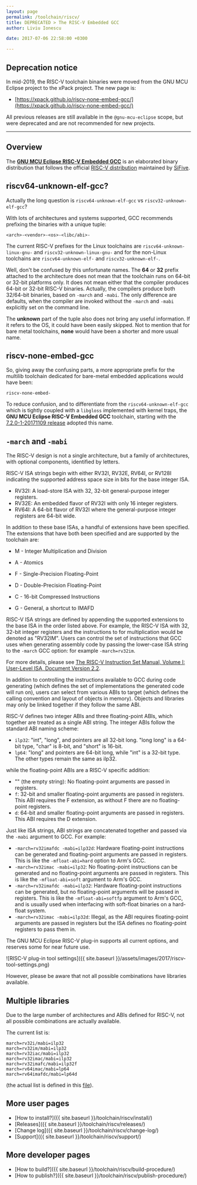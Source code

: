 ```yaml
---
layout: page
permalink: /toolchain/riscv/
title: DEPRECATED > The RISC-V Embedded GCC
author: Liviu Ionescu

date: 2017-07-06 22:58:00 +0300

---
```


## Deprecation notice

In mid-2019, the RISC-V toolchain binaries were moved from the GNU MCU Eclipse
project to the xPack project. The new page is:

* [https://xpack.github.io/riscv-none-embed-gcc/](https://xpack.github.io/riscv-none-embed-gcc/)

All previous releases are still available in the `@gnu-mcu-eclipse` scope,
but were deprecated and are not recommended for new projects.

___

## Overview

The [**GNU MCU Eclipse RISC-V Embedded GCC**](https://github.com/gnu-mcu-eclipse/riscv-none-gcc/releases/) is an elaborated binary distribution that follows the official [RISC-V distribution](https://github.com/riscv/riscv-gcc) maintained by [SiFive](https://www.sifive.com).

## riscv64-unknown-elf-gcc?

Actually the long question is `riscv64-unknown-elf-gcc` vs `riscv32-unknown-elf-gcc`?

With lots of architectures and systems supported, GCC recommends prefixing the binaries with a unique tuple:

```
<arch>-<vendor>-<os>-<libc/abi>-
```

The current RISC-V prefixes for the Linux toolchains are `riscv64-unknown-linux-gnu-` and `riscv32-unknown-linux-gnu-` and for the non-Linux toolchains are `riscv64-unknown-elf-` and `riscv32-unknown-elf-`.

Well, don't be confused by this unfortunate names. The **64** or **32** prefix attached to the architecture does not mean that the toolchain runs on 64-bit or 32-bit platforms only. It does not mean either that the compiler produces 64-bit or 32-bit RISC-V binaries. Actually, the compilers produce both 32/64-bit binaries, based on `-march` and `-mabi`. The only difference are defaults, when the compiler are invoked without the `-march` and `-mabi` explicitly set on the command line.

The **unknown** part of the tuple also does not bring any useful information. If it refers to the OS, it could have been easily skipped. Not to mention that for bare metal toolchains, **none** would have been a shorter and more usual name.

## riscv-none-embed-gcc

So, giving away the confusing parts, a more appropriate prefix for the multilib toolchain dedicated for bare-metal embedded applications would have been:

```
riscv-none-embed-
```

To reduce confusion, and to differentiate from the `riscv64-unknown-elf-gcc` which is tightly coupled with a  `libgloss` implemented with kernel traps, the **GNU MCU Eclipse RISC-V Embedded GCC** toolchain, starting with the [7.2.0-1-20171109 release](https://github.com/gnu-mcu-eclipse/riscv-none-gcc/releases/tag/v7.2.0-1-20171109) adopted this name.

## `-march` and `-mabi`

The RISC-V design is not a single architecture, but a family of architectures, with optional components, identified by letters.

RISC-V ISA strings begin with either RV32I, RV32E, RV64I, or RV128I indicating the supported address space size in bits for the base integer ISA.

* RV32I: A load-store ISA with 32, 32-bit general-purpose integer registers. 
* RV32E: An embedded flavor of RV32I with only 16 integer registers. 
* RV64I: A 64-bit flavor of RV32I where the general-purpose integer registers are 64-bit wide. 

In addition to these base ISAs, a handful of extensions have been 
specified. The extensions that have both been specified and are supported by the toolchain are: 

* M - Integer Multiplication and Division 
* A - Atomics
* F - Single-Precision Floating-Point 
* D - Double-Precision Floating-Point
* C - 16-bit Compressed Instructions 

* G - General, a shortcut to IMAFD

RISC-V ISA strings are defined by appending the supported extensions to the 
base ISA in the order listed above. For example, the RISC-V ISA with 32, 
32-bit integer registers and the instructions to for multiplication would 
be denoted as "RV32IM". Users can control the set of instructions that GCC 
uses when generating assembly code by passing the lower-case ISA string to 
the `-march` GCC option: for example `-march=rv32im`. 

For more details, please see [The RISC-V Instruction Set Manual, Volume I: User-Level ISA, Document Version 2.2](https://riscv.org/specifications/).

In addition to controlling the instructions available to GCC during code 
generating (which defines the set of implementations the generated code 
will run on), users can select from various ABIs to target (which defines 
the calling convention and layout of objects in memory). Objects and 
libraries may only be linked together if they follow the same ABI. 

RISC-V defines two integer ABIs and three floating-point ABIs, which 
together are treated as a single ABI string. The integer ABIs follow the 
standard ABI naming scheme: 

* `ilp32`: "int", "long", and pointers are all 32-bit long. "long long" is 
a 64-bit type, "char" is 8-bit, and "short" is 16-bit. 
* `lp64`: "long" and pointers are 64-bit long, while "int" is a 32-bit type. 
The other types remain the same as ilp32. 

while the floating-point ABIs are a RISC-V specific addition: 

* "" (the empty string): No floating-point arguments are passed in registers. 
* `f`: 32-bit and smaller floating-point arguments are passed in registers. 
This ABI requires the F extension, as without F there are no 
floating-point registers. 
* `d`: 64-bit and smaller floating-point arguments are passed in registers. 
This ABI requires the D extension. 

Just like ISA strings, ABI strings are concatenated together and passed via 
the `-mabi` argument to GCC. For example: 

* `-march=rv32imafdc -mabi=ilp32d`: Hardware floating-point instructions can 
be generated and floating-point arguments are passed in registers. This 
is like the `-mfloat-abi=hard` option to Arm's GCC. 
* `-march=rv32imac -mabi=ilp32`: No floating-point instructions can be 
generated and no floating-point arguments are passed in registers. This 
is like the `-mfloat-abi=soft` argument to Arm's GCC. 
* `-march=rv32imafdc -mabi=ilp32`: Hardware floating-point instructions can 
be generated, but no floating-point arguments will be passed in 
registers. This is like the `-mfloat-abi=softfp` argument to Arm's GCC, 
and is usually used when interfacing with soft-float binaries on a 
hard-float system. 
* `-march=rv32imac -mabi=ilp32d`: Illegal, as the ABI requires floating-point 
arguments are passed in registers but the ISA defines no floating-point 
registers to pass them in. 

The GNU MCU Eclipse RISC-V plug-in supports all current options, and reserves some for near future use.

![RISC-V plug-in tool settings]({{ site.baseurl }}/assets/images/2017/riscv-tool-settings.png)

However, please be aware that not all possible combinations have libraries available.

## Multiple libraries

Due to the large number of architectures and ABIs defined for RISC-V, not all possible combinations are actually available.

The current list is:

```
march=rv32i/mabi=ilp32
march=rv32im/mabi=ilp32
march=rv32iac/mabi=ilp32
march=rv32imac/mabi=ilp32
march=rv32imafc/mabi=ilp32f
march=rv64imac/mabi=lp64
march=rv64imafdc/mabi=lp64d
```

(the actual list is defined in this [file](https://github.com/riscv/riscv-gcc/blob/riscv-next/gcc/config/riscv/t-elf-multilib)).

## More user pages

* [How to install?]({{ site.baseurl }}/toolchain/riscv/install/)
* [Releases]({{ site.baseurl }}/toolchain/riscv/releases/)
* [Change log]({{ site.baseurl }}/toolchain/riscv/change-log/)
* [Support]({{ site.baseurl }}/toolchain/riscv/support/)

## More developer pages

* [How to build?]({{ site.baseurl }}/toolchain/riscv/build-procedure/)
* [How to publish?]({{ site.baseurl }}/toolchain/riscv/publish-procedure/)

